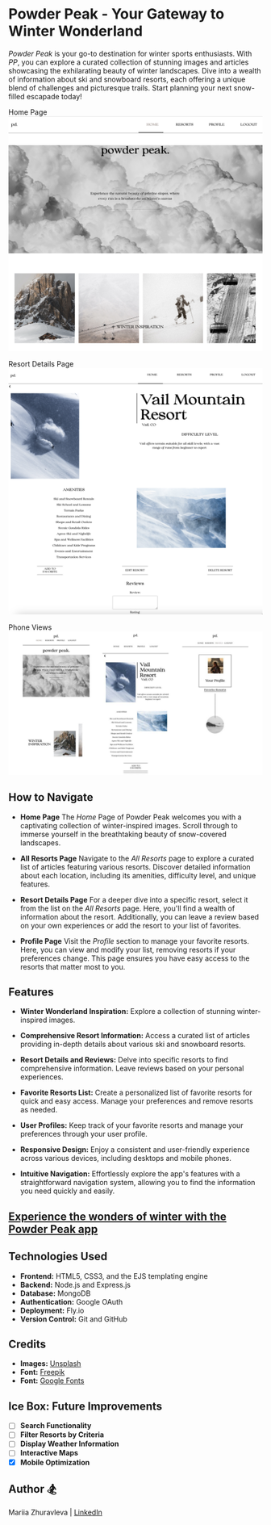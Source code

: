 # Powder Peak - Your Gateway to Winter Wonderland
*Powder Peak* is your go-to destination for winter sports enthusiasts. 
With *PP*, you can explore a curated collection of stunning images and articles showcasing the exhilarating beauty of winter landscapes. Dive into a wealth of information about ski and snowboard resorts, each offering a unique blend of challenges and picturesque trails. Start planning your next snow-filled escapade today!

Home Page
![Home Page Screenshot](public/stylesheets/img/screenshot2.png)

Resort Details Page
![Resort Details Screenshot](public/stylesheets/img/screenshot1.png)

Phone Views
![Phone Views Screenshot](public/stylesheets/img/screen.jpg)


## How to Navigate
- **Home Page** 
The *Home* Page of Powder Peak welcomes you with a captivating collection of winter-inspired images. Scroll through to immerse yourself in the breathtaking beauty of snow-covered landscapes.

- **All Resorts Page**
Navigate to the *All Resorts* page to explore a curated list of articles featuring various resorts. Discover detailed information about each location, including its amenities, difficulty level, and unique features.

- **Resort Details Page**
For a deeper dive into a specific resort, select it from the list on the *All Resorts* page. Here, you'll find a wealth of information about the resort. Additionally, you can leave a review based on your own experiences or add the resort to your list of favorites.

- **Profile Page**
Visit the *Profile* section to manage your favorite resorts. Here, you can view and modify your list, removing resorts if your preferences change. This page ensures you have easy access to the resorts that matter most to you.

## Features
- **Winter Wonderland Inspiration:** Explore a collection of stunning winter-inspired images.

- **Comprehensive Resort Information:** Access a curated list of articles providing in-depth details about various ski and snowboard resorts.

- **Resort Details and Reviews:** Delve into specific resorts to find comprehensive information. Leave reviews based on your personal experiences.

- **Favorite Resorts List:** Create a personalized list of favorite resorts for quick and easy access. Manage your preferences and remove resorts as needed.

- **User Profiles:** Keep track of your favorite resorts and manage your preferences through your user profile. 

- **Responsive Design:** Enjoy a consistent and user-friendly experience across various devices, including desktops and mobile phones. 

- **Intuitive Navigation:** Effortlessly explore the app's features with a straightforward navigation system, allowing you to find the information you need quickly and easily.

## [Experience the wonders of winter with the Powder Peak app](https://mz-powder-peak.fly.dev/)
## Technologies Used
- **Frontend:** HTML5, CSS3, and the EJS templating engine
- **Backend:** Node.js and Express.js
- **Database:** MongoDB
- **Authentication:** Google OAuth 
- **Deployment:** Fly.io
- **Version Control:** Git and GitHub

## Credits
- **Images:** [Unsplash](https://unsplash.com/)
- **Font:** [Freepik](https://www.freepik.com/font/collingar)
- **Font:** [Google Fonts](https://fonts.google.com/specimen/Bodoni+Moda?preview.text=Bodoni&preview.text_type=custom&query=Bodoni)

## Ice Box: Future Improvements
- [ ] **Search Functionality**
- [ ] **Filter Resorts by Criteria**
- [ ] **Display Weather Information**
- [ ] **Interactive Maps**
- [x] **Mobile Optimization**

## Author 🏂

Mariia Zhuravleva | [LinkedIn](https://www.linkedin.com/in/mariia-zhuravleva-5232b3219/)
